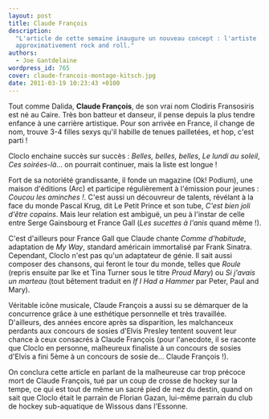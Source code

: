 ```yaml
---
layout: post
title: Claude François
description:
  "L'article de cette semaine inaugure un nouveau concept : l'artiste
  approximativement rock and roll."
authors:
  - Joe Gantdelaine
wordpress_id: 765
cover: claude-francois-montage-kitsch.jpg
date: 2011-03-19 10:23:43 +0100
---
```


Tout comme Dalida, **Claude François**, de son vrai nom Clodiris Fransosiris est
né au Caire. Très bon batteur et danseur, il pense depuis la plus tendre enfance
à une carrière artistique. Pour son arrivée en France, il change de nom, trouve
3-4 filles sexys qu'il habille de tenues pailletées, et hop, c'est parti !

Cloclo enchaine succès sur succès : _Belles, belles, belles_, _Le lundi au
soleil_, _Ces soirées-là_… on pourrait continuer, mais la liste est longue !

Fort de sa notoriété grandissante, il fonde un magazine (Ok! Podium), une maison
d'éditions (Arc) et participe régulièrement à l'émission pour jeunes : _Coucou
les aminches !_. C'est aussi un découvreur de talents, révélant à la face du
monde Pascal Krug, dit Le Petit Prince et son tube, _C'est bien joli d'être
copains_. Mais leur relation est ambiguë, un peu à l'instar de celle entre Serge
Gainsbourg et France Gall (_Les sucettes à l'anis_ quand même !).

C'est d'ailleurs pour France Gall que Claude chante _Comme d'habitude_,
adaptation de _My Way_, standard américain immortalisé par Frank Sinatra.
Cependant, Cloclo n'est pas qu'un adaptateur de génie. Il sait aussi composer
des chansons, qui feront le tour du monde, telles que _Roule_ (repris ensuite
par Ike et Tina Turner sous le titre _Proud Mary_) ou _Si j'avais un marteau_
(tout bêtement traduit en _If I Had a Hammer_ par Peter, Paul and Mary).

Véritable icône musicale, Claude François a aussi su se démarquer de la
concurrence grâce à une esthétique personnelle et très travaillée. D'ailleurs,
des années encore après sa disparition, les malchanceux perdants aux concours de
sosies d'Elvis Presley tentent souvent leur chance à ceux consacrés à Claude
François (pour l'anecdote, il se raconte que Cloclo en personne, malheureux
finaliste à un concours de sosies d'Elvis a fini 5ème à un concours de sosie de…
Claude François !).

On conclura cette article en parlant de la malheureuse car trop précoce mort de
Claude François, tué par un coup de crosse de hockey sur la tempe, ce qui est
tout de même un sacré pied de nez du destin, quand on sait que Cloclo était le
parrain de Florian Gazan, lui-même parrain du club de hockey sub-aquatique de
Wissous dans l'Essonne.
